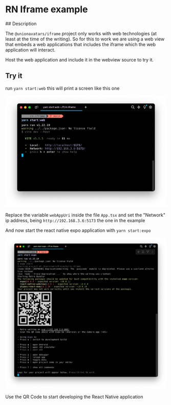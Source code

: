 # RN Iframe example

## Description

The `@unionavatars/iframe` project only works with web technologies (at least at the time of the writing). So for this to work we are using a web view that embeds a web applications that includes the iframe which the web application will interact.

Host the web application and include it in the webview source to try it.

## Try it

run `yarn start:web` this will print a screen like this one

![](docs/web_start.png)

Replace the variable `webAppUri` inside the file `App.tsx` and set the "Network" ip address, being `http://192.168.3.6:5173` the one in the example

And now start the react native expo application with `yarn start:expo`

![](docs/expo_start.png)

Use the QR Code to start developing the React Native application